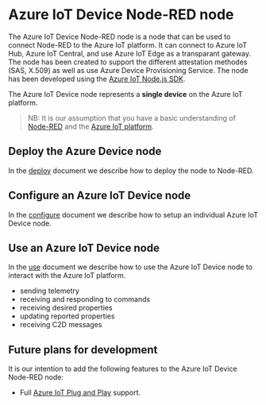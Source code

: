 # Azure IoT Device Node-RED node
The Azure IoT Device Node-RED node is a node that can be used to connect Node-RED to the Azure IoT platform. It can connect to Azure IoT Hub, Azure IoT Central, and use Azure IoT Edge as a transparant gateway. The node has been created to support the different attestation methodes (SAS, X.509) as well as use Azure Device Provisioning Service. The node has been developed using the [Azure IoT Node.js SDK](https://github.com/Azure/azure-iot-sdk-node/).

The Azure IoT Device node represents a **single device** on the Azure IoT platform. 

> NB: It is our assumption that you have a basic understanding of [Node-RED](https://nodered.org/) and the [Azure IoT platform](https://azure.microsoft.com/en-us/product-categories/iot/).

## Deploy the Azure Device node
In the [deploy](https://github.com/iotblackbelt/node-red-contrib-azure-iot-device/blob/master/DEPLOY.md) document we describe how to deploy the node to Node-RED.

## Configure an Azure IoT Device node
In the [configure](https://github.com/iotblackbelt/node-red-contrib-azure-iot-device/blob/master/CONFIGURE.md) document we describe how to setup an individual Azure IoT Device node.

## Use an Azure IoT Device node
In the [use](https://github.com/iotblackbelt/node-red-contrib-azure-iot-device/blob/master/USE.md) document we describe how to use the Azure IoT Device node to interact with the Azure IoT platform.
- sending telemetry
- receiving and responding to commands
- receiving desired properties
- updating reported properties
- receiving C2D messages

## Future plans for development
It is our intention to add the following features to the Azure IoT Device Node-RED node:
* Full [Azure IoT Plug and Play](https://docs.microsoft.com/en-us/azure/iot-pnp/overview-iot-plug-and-play) support.